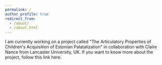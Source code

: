 ```yaml
---
permalink: /
author_profile: true
redirect_from: 
  - /about/
  - /about.html
---
```


I am currently working on a project called "The Articulatory Properties of Children's Acquisition of Estonian Palatalization" in collaboration with Claire Nance from Lancaster University, UK. If you want to know more about the project, follow this link here.
